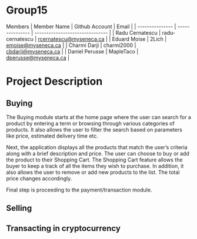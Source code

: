 # Group15

Members
|   Member Name   | Github Account  |             Email               |
| --------------- | --------------- | ------------------------------- |
| Radu Cernatescu | radu-cernatescu | rcernatescu@myseneca.ca         |
| Eduard Moise    | 2Lich           | emoise@myseneca.ca              |
| Charmi Darji    | charmi2000      | cbdarji@myseneca.ca             |
| Daniel Perusse  | MapleTaco       | dperusse@myseneca.ca            |

# Project Description

## Buying

The Buying module starts at the home page where the user can search for a product by entering a term or browsing through various categories of products. It also allows the user to filter the search based on parameters like price, estimated delivery time etc. 

Next, the application displays all the products that match the user’s criteria along with a brief description and price. The user can choose to buy or add the product to their Shopping Cart. The Shopping Cart feature allows the buyer to keep a track of all the items they wish to purchase. In addition, it also allows the user to remove or add new products to the list. The total price changes accordingly.

Final step is proceeding to the payment/transaction module.

## Selling

## Transacting in cryptocurrency
